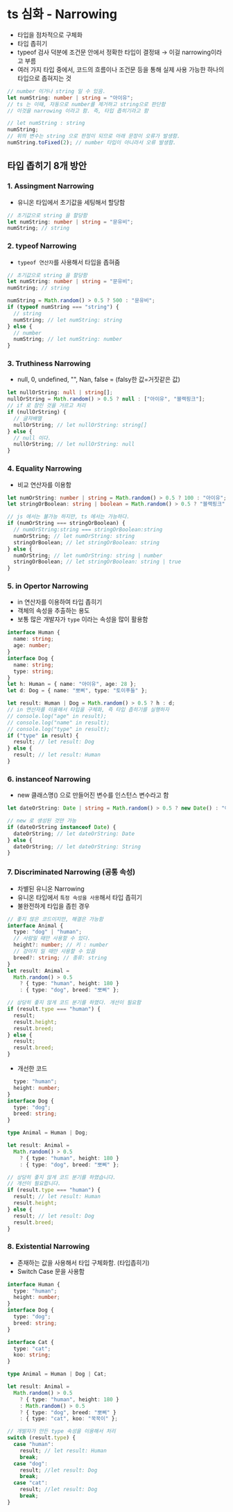 # ts 심화 - Narrowing

- 타입을 점차적으로 구체화
- 타입 좁히기
- typeof 검사 덕분에 조건문 안에서 정확한 타입이 결정돼 → 이걸 narrowing이라고 부름
- 여러 가지 타입 중에서, 코드의 흐름이나 조건문 등을 통해 실제 사용 가능한 하나의 타입으로 좁혀지는 것

```ts
// number 이거나 string 일 수 있음.
let numString: number | string = "아이유";
// ts 는 이때, 자동으로 number를 제거하고 string으로 판단함
// 이것을 narrowing 이라고 함. 즉, 타입 좁히기라고 함

// let numString : string
numString;
// 위의 변수는 string 으로 판정이 되므로 아래 문장이 오류가 발생함.
numString.toFixed(2); // number 타입이 아니라서 오류 발생함.
```

## 타입 좁히기 8개 방안

### 1. Assingment Narrowing

- 유니온 타입에서 초기값을 세팅해서 할당함

```ts
// 초기값으로 string 을 할당함
let numString: number | string = "문유비";
numString; // string
```

### 2. typeof Narrowing

- `typeof 연산자`를 사용해서 타입을 좁혀줌

```ts
// 초기값으로 string 을 할당함
let numString: number | string = "문유비";
numString; // string

numString = Math.random() > 0.5 ? 500 : "문유비";
if (typeof numString === "string") {
  // string
  numString; // let numString: string
} else {
  // number
  numString; // let numString: number
}
```

### 3. Truthiness Narrowing

- null, 0, undefined, "", Nan, false = (falsy한 값=거짓같은 값)

```ts
let nullOrString: null | string[];
nullOrString = Math.random() > 0.5 ? null : ["아이유", "블랙핑크"];
// if 로 참인 것을 거르고 처리
if (nullOrString) {
  // 글자배열
  nullOrString; // let nullOrString: string[]
} else {
  // null 이다.
  nullOrString; // let nullOrString: null
}
```

### 4. Equality Narrowing

- 비교 연산자를 이용함

```ts
let numOrString: number | string = Math.random() > 0.5 ? 100 : "아이유";
let stringOrBoolean: string | boolean = Math.random() > 0.5 ? "블랙핑크" : true;

// js 에서는 불가능 하지만, ts 에서는 가능하다.
if (numOrString === stringOrBoolean) {
  // numOrString:string === stringOrBoolean:string
  numOrString; // let numOrString: string
  stringOrBoolean; // let stringOrBoolean: string
} else {
  numOrString; // let numOrString: string | number
  stringOrBoolean; // let stringOrBoolean: string | true
}
```

### 5. in Opertor Narrowing

- in 연산자를 이용하여 타입 좁히기
- 객체의 속성을 추출하는 용도
- 보통 많은 개발자가 `type` 이라는 속성을 많이 활용함

```ts
interface Human {
  name: string;
  age: number;
}
interface Dog {
  name: string;
  type: string;
}
let h: Human = { name: "아이유", age: 28 };
let d: Dog = { name: "뽀삐", type: "토이푸들" };

let result: Human | Dog = Math.random() > 0.5 ? h : d;
// in 연산자를 이용해서 타입을 구체화, 즉 타입 좁히기를 실행하자
// console.log("age" in result);
// console.log("name" in result);
// console.log("type" in result);
if ("type" in result) {
  result; // let result: Dog
} else {
  result; // let result: Human
}
```

### 6. instanceof Narrowing

- new 클래스명() 으로 만들어진 변수를 인스턴스 변수라고 함

```ts
let dateOrString: Date | string = Math.random() > 0.5 ? new Date() : "아이유";

// new 로 생성된 것만 가능
if (dateOrString instanceof Date) {
  dateOrString; // let dateOrString: Date
} else {
  dateOrString; // let dateOrString: String
}
```

### 7. Discriminated Narrowing (공통 속성)

- 차별된 유니온 Narrowing
- 유니온 타입에서 `특정 속성을 사용`해서 타입 좁히기
- 불완전하게 타입을 좁힌 경우

```ts
// 좋지 않은 코드이지만, 해결은 가능함
interface Animal {
  type: "dog" | "human";
  // 사람일 때만 사용할 수 있다.
  height?: number; // 키 : number
  // 강아지 일 때만 사용할 수 있음
  breed?: string; // 종류: string
}
let result: Animal =
  Math.random() > 0.5
    ? { type: "human", height: 180 }
    : { type: "dog", breed: "뽀삐" };

// 상당히 좋지 않게 코드 분기를 하였다. 개선이 필요함
if (result.type === "human") {
  result;
  result.height;
  result.breed;
} else {
  result;
  result.breed;
}
```

- 개선한 코드

```ts
  type: "human";
  height: number;
}
interface Dog {
  type: "dog";
  breed: string;
}

type Animal = Human | Dog;

let result: Animal =
  Math.random() > 0.5
    ? { type: "human", height: 180 }
    : { type: "dog", breed: "뽀삐" };

// 상당히 좋지 않게 코드 분기를 하였습니다.
// 개선이 필요합니다.
if (result.type === "human") {
  result; // let result: Human
  result.height;
} else {
  result; // let result: Dog
  result.breed;
}
```

### 8. Existential Narrowing

- 존재하는 값을 사용해서 타입 구체화함. (타입좁히기)
- Switch Case 문을 사용함

```ts
interface Human {
  type: "human";
  height: number;
}
interface Dog {
  type: "dog";
  breed: string;
}

interface Cat {
  type: "cat";
  koo: string;
}

type Animal = Human | Dog | Cat;

let result: Animal =
  Math.random() > 0.5
    ? { type: "human", height: 180 }
    : Math.random() > 0.5
    ? { type: "dog", breed: "뽀삐" }
    : { type: "cat", koo: "꾹꾹이" };

// 개발자가 만든 type 속성을 이용해서 처리
switch (result.type) {
  case "human":
    result; // let result: Human
    break;
  case "dog":
    result; //let result: Dog
    break;
  case "cat":
    result; //let result: Dog
    break;
}
```
